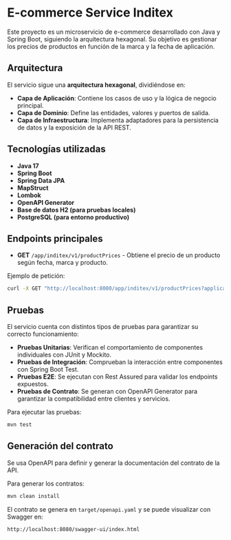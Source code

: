 # E-commerce Service Inditex

Este proyecto es un microservicio de e-commerce desarrollado con Java y Spring Boot, siguiendo la arquitectura hexagonal. Su objetivo es gestionar los precios de productos en función de la marca y la fecha de aplicación.

## Arquitectura

El servicio sigue una **arquitectura hexagonal**, dividiéndose en:

- **Capa de Aplicación**: Contiene los casos de uso y la lógica de negocio principal.
- **Capa de Dominio**: Define las entidades, valores y puertos de salida.
- **Capa de Infraestructura**: Implementa adaptadores para la persistencia de datos y la exposición de la API REST.

## Tecnologías utilizadas

- **Java 17**
- **Spring Boot**
- **Spring Data JPA**
- **MapStruct**
- **Lombok**
- **OpenAPI Generator**
- **Base de datos H2 (para pruebas locales)**
- **PostgreSQL (para entorno productivo)**


## Endpoints principales

- **GET** `/app/inditex/v1/productPrices` - Obtiene el precio de un producto según fecha, marca y producto.

Ejemplo de petición:
```sh
curl -X GET "http://localhost:8080/app/inditex/v1/productPrices?applicationDate=2020-06-14T10:00:00.000&product=35455&brand=1" -H "accept: application/json"
```

## Pruebas

El servicio cuenta con distintos tipos de pruebas para garantizar su correcto funcionamiento:

- **Pruebas Unitarias**: Verifican el comportamiento de componentes individuales con JUnit y Mockito.
- **Pruebas de Integración**: Comprueban la interacción entre componentes con Spring Boot Test.
- **Pruebas E2E**: Se ejecutan con Rest Assured para validar los endpoints expuestos.
- **Pruebas de Contrato**: Se generan con OpenAPI Generator para garantizar la compatibilidad entre clientes y servicios.

Para ejecutar las pruebas:
```sh
mvn test
```

## Generación del contrato

Se usa OpenAPI para definir y generar la documentación del contrato de la API.

Para generar los contratos:
```sh
mvn clean install
```
El contrato se genera en `target/openapi.yaml` y se puede visualizar con Swagger en:
```
http://localhost:8080/swagger-ui/index.html
```




